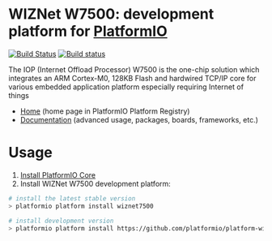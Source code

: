 # WIZNet W7500: development platform for [PlatformIO](http://platformio.org)
[![Build Status](https://travis-ci.org/platformio/platform-wiznet7500.svg?branch=develop)](https://travis-ci.org/platformio/platform-wiznet7500)
[![Build status](https://ci.appveyor.com/api/projects/status/y68d460xhxm2rx2o/branch/develop?svg=true)](https://ci.appveyor.com/project/ivankravets/platform-wiznet7500/branch/develop)

The IOP (Internet Offload Processor) W7500 is the one-chip solution which integrates an ARM Cortex-M0, 128KB Flash and hardwired TCP/IP core for various embedded application platform especially requiring Internet of things

* [Home](http://platformio.org/platforms/wiznet7500) (home page in PlatformIO Platform Registry)
* [Documentation](http://docs.platformio.org/page/platforms/wiznet7500.html) (advanced usage, packages, boards, frameworks, etc.)

# Usage

1. [Install PlatformIO Core](http://docs.platformio.org/page/core.html)
2. Install WIZNet W7500 development platform:
```bash
# install the latest stable version
> platformio platform install wiznet7500

# install development version
> platformio platform install https://github.com/platformio/platform-wiznet7500.git
```

